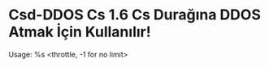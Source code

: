 # Csd-DDOS Cs 1.6 Cs Durağına DDOS Atmak İçin Kullanılır!
Usage: %s <target IP> <port> <threads> <throttle, -1 for no limit> <second>

